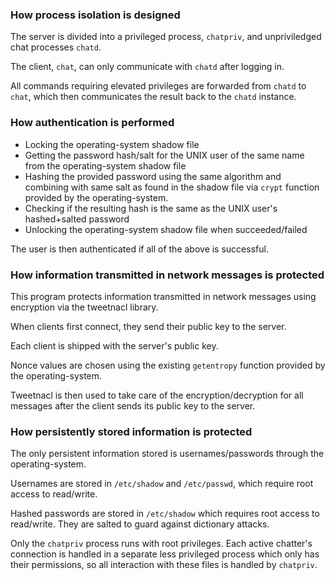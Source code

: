
### How process isolation is designed

The server is divided into a privileged process, `chatpriv`, and unpriviledged chat processes `chatd`.

The client, `chat`, can only communicate with `chatd` after logging in.

All commands requiring elevated privileges are forwarded from `chatd` to `chat`, which then communicates the result back to the `chatd` instance.

### How authentication is performed

- Locking the operating-system shadow file
- Getting the password hash/salt for the UNIX user of the same name from the operating-system shadow file
- Hashing the provided password using the same algorithm and combining with same salt as found in the shadow file via `crypt` function provided by the operating-system.
- Checking if the resulting hash is the same as the UNIX user's hashed+salted password
- Unlocking the operating-system shadow file when succeeded/failed

The user is then authenticated if all of the above is successful.

### How information transmitted in network messages is protected

This program protects information transmitted in network messages using encryption via the tweetnacl library.

When clients first connect, they send their public key to the server.

Each client is shipped with the server's public key.

Nonce values are chosen using the existing `getentropy` function provided by the operating-system.

Tweetnacl is then used to take care of the encryption/decryption for all messages after the client sends its public key to the server.

### How persistently stored information is protected

The only persistent information stored is usernames/passwords through the operating-system.

Usernames are stored in `/etc/shadow` and `/etc/passwd`, which require root access to read/write.

Hashed passwords are stored in `/etc/shadow` which requires root access to read/write. They are salted to guard against dictionary attacks.

Only the `chatpriv` process runs with root privileges. Each active chatter's connection is handled in a separate less privileged process which only has their permissions, so all interaction with these files is handled by `chatpriv`.

